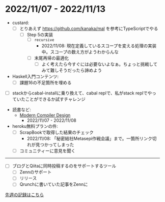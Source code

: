 # 2022/11/07 - 2022/11/13

- custard:
    - [ ] とりあえず <https://github.com/kanaka/mal> を参考にTypeScriptでやる
        - [ ] Step 5の実装
            - [ ] `recursive`
                - 2022/11/08: 現在定義しているスコープを変える処理の実装中。スコープの数え方がようわからんな
            - [ ] 末尾再帰の最適化
                - [ ] よく考えたら今すぐには必要ないよなぁ。ちょっと挑戦してみて難しそうだったら諦めよう
- Haskell入門コンテンツ:
    - [ ] 課題16の不足箇所を埋める
- [ ] stackからcabal-installに乗り換えて、cabal replで、私がstack replでやっていたことができるか試すチャレンジ
- 読書など:
    - [Modern Compiler Design](https://www.springer.com/jp/book/9781461446989)
        - 2022/11/07 - 2022/11/08
- heroku無料プランの件:
    - [ ] ScrapBookで取得した結果のチェック
        - 2022/11/08: 「秘密結社Metasepi作戦会議」まで。一箇所リンク切れが見つかってしまった
    - [ ] コミュニティーに意見を聞く

------

- [ ] ブログとQiitaに同時投稿するのをサポートするツール
    - [ ] Zennのサポート
    - [ ] リリース
    - [ ] Qrunchに書いていた記事をZennに

[先週の記録はこちら](https://github.com/igrep/daily-commits/blob/06a695a248cc36f8829df3ec215f92700b13c53b/yesterday.md)
